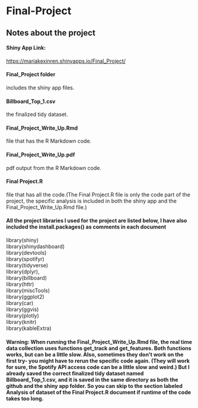 # Final-Project

## Notes about the project 

#### Shiny App Link: 
https://mariakexinren.shinyapps.io/Final_Project/
#### Final_Project folder 
includes the shiny app files.
#### Billboard_Top_1.csv 
the finalized tidy dataset. 
#### Final_Project_Write_Up.Rmd 
file that has the R Markdown code.
#### Final_Project_Write_Up.pdf 
pdf output from the R Markdown code.
#### Final Project.R 
file that has all the code.(The Final Project.R file is only the code part of the project, the specific analysis is included in both the shiny app and the Final_Project_Write_Up.Rmd file.)

#### All the project libraries I used for the project are listed below, I have also included the install.packages() as comments in each document

library(shiny)   
library(shinydashboard)  
library(devtools)  
library(spotifyr)  
library(tidyverse)    
library(dplyr),  
library(billboard)  
library(httr)  
library(miscTools)  
library(ggplot2)  
library(car)  
library(ggvis)  
library(plotly)  
library(knitr)  
library(kableExtra)


#### Warning: When running the Final_Project_Write_Up.Rmd file, the real time data collection uses functions get_track and get_features. Both functions works, but can be a little slow. Also, sometimes they don't work on the first try- you might have to rerun the specific code again. (They will work for sure, the Spotify API access code can be a little slow and weird.) But I already saved the correct finalized tidy dataset named Billboard_Top_1.csv, and it is saved in the same directory as both the github and the shiny app folder. So you can skip to the section labeled Analysis of dataset of the Final Project.R document if runtime of the code takes too long.



